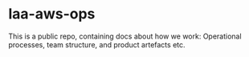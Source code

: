 # laa-aws-ops
This is a public repo, containing docs about how we work: Operational processes, team structure, and product artefacts etc.
